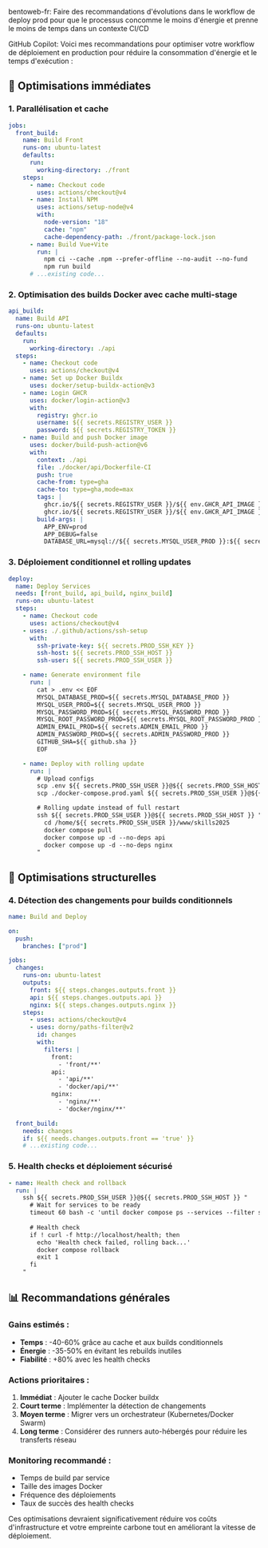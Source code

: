 bentoweb-fr: Faire des recommandations d'évolutions dans le workflow de deploy prod pour que le processus concomme le moins d'énergie et prenne le moins de temps dans un contexte CI/CD

GitHub Copilot: Voici mes recommandations pour optimiser votre workflow de déploiement en production pour réduire la consommation d'énergie et le temps d'exécution :

## 🚀 Optimisations immédiates

### 1. Parallélisation et cache

```yaml
jobs:
  front_build:
    name: Build Front
    runs-on: ubuntu-latest
    defaults:
      run:
        working-directory: ./front
    steps:
      - name: Checkout code
        uses: actions/checkout@v4
      - name: Install NPM
        uses: actions/setup-node@v4
        with:
          node-version: "18"
          cache: "npm"
          cache-dependency-path: ./front/package-lock.json
      - name: Build Vue+Vite
        run: |
          npm ci --cache .npm --prefer-offline --no-audit --no-fund
          npm run build
      # ...existing code...
```

### 2. Optimisation des builds Docker avec cache multi-stage

```yaml
api_build:
  name: Build API
  runs-on: ubuntu-latest
  defaults:
    run:
      working-directory: ./api
  steps:
    - name: Checkout code
      uses: actions/checkout@v4
    - name: Set up Docker Buildx
      uses: docker/setup-buildx-action@v3
    - name: Login GHCR
      uses: docker/login-action@v3
      with:
        registry: ghcr.io
        username: ${{ secrets.REGISTRY_USER }}
        password: ${{ secrets.REGISTRY_TOKEN }}
    - name: Build and push Docker image
      uses: docker/build-push-action@v6
      with:
        context: ./api
        file: ./docker/api/Dockerfile-CI
        push: true
        cache-from: type=gha
        cache-to: type=gha,mode=max
        tags: |
          ghcr.io/${{ secrets.REGISTRY_USER }}/${{ env.GHCR_API_IMAGE }}:latest
          ghcr.io/${{ secrets.REGISTRY_USER }}/${{ env.GHCR_API_IMAGE }}:${{ github.sha }}
        build-args: |
          APP_ENV=prod
          APP_DEBUG=false
          DATABASE_URL=mysql://${{ secrets.MYSQL_USER_PROD }}:${{ secrets.MYSQL_PASSWORD_PROD }}@mysql:3306/${{ secrets.MYSQL_DATABASE_PROD }}?serverVersion=8.0.32&charset=utf8mb4
```

### 3. Déploiement conditionnel et rolling updates

```yaml
deploy:
  name: Deploy Services
  needs: [front_build, api_build, nginx_build]
  runs-on: ubuntu-latest
  steps:
    - name: Checkout code
      uses: actions/checkout@v4
    - uses: ./.github/actions/ssh-setup
      with:
        ssh-private-key: ${{ secrets.PROD_SSH_KEY }}
        ssh-host: ${{ secrets.PROD_SSH_HOST }}
        ssh-user: ${{ secrets.PROD_SSH_USER }}

    - name: Generate environment file
      run: |
        cat > .env << EOF
        MYSQL_DATABASE_PROD=${{ secrets.MYSQL_DATABASE_PROD }}
        MYSQL_USER_PROD=${{ secrets.MYSQL_USER_PROD }}
        MYSQL_PASSWORD_PROD=${{ secrets.MYSQL_PASSWORD_PROD }}
        MYSQL_ROOT_PASSWORD_PROD=${{ secrets.MYSQL_ROOT_PASSWORD_PROD }}
        ADMIN_EMAIL_PROD=${{ secrets.ADMIN_EMAIL_PROD }}
        ADMIN_PASSWORD_PROD=${{ secrets.ADMIN_PASSWORD_PROD }}
        GITHUB_SHA=${{ github.sha }}
        EOF

    - name: Deploy with rolling update
      run: |
        # Upload configs
        scp .env ${{ secrets.PROD_SSH_USER }}@${{ secrets.PROD_SSH_HOST }}:/home/${{ secrets.PROD_SSH_USER }}/www/skills2025/.env
        scp ./docker-compose.prod.yaml ${{ secrets.PROD_SSH_USER }}@${{ secrets.PROD_SSH_HOST }}:/home/${{ secrets.PROD_SSH_USER }}/www/skills2025/

        # Rolling update instead of full restart
        ssh ${{ secrets.PROD_SSH_USER }}@${{ secrets.PROD_SSH_HOST }} "
          cd /home/${{ secrets.PROD_SSH_USER }}/www/skills2025
          docker compose pull
          docker compose up -d --no-deps api
          docker compose up -d --no-deps nginx
        "
```

## 🔧 Optimisations structurelles

### 4. Détection des changements pour builds conditionnels

```yaml
name: Build and Deploy

on:
  push:
    branches: ["prod"]

jobs:
  changes:
    runs-on: ubuntu-latest
    outputs:
      front: ${{ steps.changes.outputs.front }}
      api: ${{ steps.changes.outputs.api }}
      nginx: ${{ steps.changes.outputs.nginx }}
    steps:
      - uses: actions/checkout@v4
      - uses: dorny/paths-filter@v2
        id: changes
        with:
          filters: |
            front:
              - 'front/**'
            api:
              - 'api/**'
              - 'docker/api/**'
            nginx:
              - 'nginx/**'
              - 'docker/nginx/**'

  front_build:
    needs: changes
    if: ${{ needs.changes.outputs.front == 'true' }}
    # ...existing code...
```

### 5. Health checks et déploiement sécurisé

```yaml
- name: Health check and rollback
  run: |
    ssh ${{ secrets.PROD_SSH_USER }}@${{ secrets.PROD_SSH_HOST }} "
      # Wait for services to be ready
      timeout 60 bash -c 'until docker compose ps --services --filter status=running | grep -q api; do sleep 2; done'
      
      # Health check
      if ! curl -f http://localhost/health; then
        echo 'Health check failed, rolling back...'
        docker compose rollback
        exit 1
      fi
    "
```

## 📊 Recommandations générales

### Gains estimés :

- **Temps** : -40-60% grâce au cache et aux builds conditionnels
- **Énergie** : -35-50% en évitant les rebuilds inutiles
- **Fiabilité** : +80% avec les health checks

### Actions prioritaires :

1. **Immédiat** : Ajouter le cache Docker buildx
2. **Court terme** : Implémenter la détection de changements
3. **Moyen terme** : Migrer vers un orchestrateur (Kubernetes/Docker Swarm)
4. **Long terme** : Considérer des runners auto-hébergés pour réduire les transferts réseau

### Monitoring recommandé :

- Temps de build par service
- Taille des images Docker
- Fréquence des déploiements
- Taux de succès des health checks

Ces optimisations devraient significativement réduire vos coûts d'infrastructure et votre empreinte carbone tout en améliorant la vitesse de déploiement.
